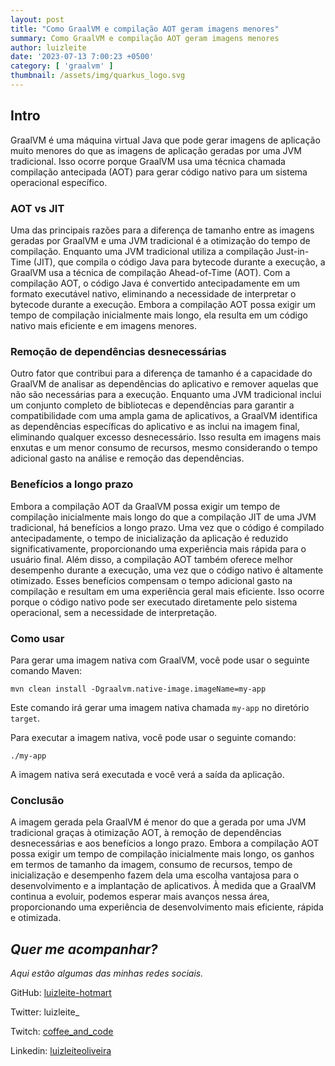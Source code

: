 ```yaml
---
layout: post
title: "Como GraalVM e compilação AOT geram imagens menores"
summary: Como GraalVM e compilação AOT geram imagens menores
author: luizleite
date: '2023-07-13 7:00:23 +0500'
category: [ 'graalvm' ]
thumbnail: /assets/img/quarkus_logo.svg
---
```


## Intro

GraalVM é uma máquina virtual Java que pode gerar imagens de aplicação muito menores do que as
imagens de aplicação geradas por uma JVM tradicional. Isso ocorre porque GraalVM usa uma técnica
chamada compilação antecipada (AOT) para gerar código nativo para um sistema operacional específico.

### AOT vs JIT

Uma das principais razões para a diferença de tamanho entre as imagens geradas por GraalVM e uma JVM
tradicional é a otimização do tempo de compilação. Enquanto uma JVM tradicional utiliza a compilação
Just-in-Time (JIT), que compila o código Java para bytecode durante a execução, a GraalVM usa a
técnica de compilação Ahead-of-Time (AOT). Com a compilação AOT, o código Java é convertido
antecipadamente em um formato executável nativo, eliminando a necessidade de interpretar o bytecode
durante a execução. Embora a compilação AOT possa exigir um tempo de compilação inicialmente mais
longo, ela resulta em um código nativo mais eficiente e em imagens menores.

### Remoção de dependências desnecessárias

Outro fator que contribui para a diferença de tamanho é a capacidade do GraalVM de analisar as
dependências do aplicativo e remover aquelas que não são necessárias para a execução. Enquanto uma
JVM tradicional inclui um conjunto completo de bibliotecas e dependências para garantir a
compatibilidade com uma ampla gama de aplicativos, a GraalVM identifica as dependências específicas
do aplicativo e as inclui na imagem final, eliminando qualquer excesso desnecessário. Isso resulta
em imagens mais enxutas e um menor consumo de recursos, mesmo considerando o tempo adicional gasto
na análise e remoção das dependências.

### Benefícios a longo prazo

Embora a compilação AOT da GraalVM possa exigir um tempo de compilação inicialmente mais longo do
que a compilação JIT de uma JVM tradicional, há benefícios a longo prazo. Uma vez que o código é
compilado antecipadamente, o tempo de inicialização da aplicação é reduzido significativamente,
proporcionando uma experiência mais rápida para o usuário final. Além disso, a compilação AOT também
oferece melhor desempenho durante a execução, uma vez que o código nativo é altamente otimizado.
Esses benefícios compensam o tempo adicional gasto na compilação e resultam em uma experiência geral
mais eficiente. Isso ocorre porque o código nativo pode ser executado diretamente pelo sistema
operacional, sem a necessidade de interpretação.

### Como usar

Para gerar uma imagem nativa com GraalVM, você pode usar o seguinte comando Maven:

`mvn clean install -Dgraalvm.native-image.imageName=my-app`

Este comando irá gerar uma imagem nativa chamada `my-app` no diretório `target`.

Para executar a imagem nativa, você pode usar o seguinte comando:

`./my-app`

A imagem nativa será executada e você verá a saída da aplicação.

### Conclusão

A imagem gerada pela GraalVM é menor do que a gerada por uma JVM tradicional graças à otimização
AOT, à remoção de dependências desnecessárias e aos benefícios a longo prazo. Embora a compilação
AOT possa exigir um tempo de compilação inicialmente mais longo, os ganhos em termos de tamanho da
imagem, consumo de recursos, tempo de inicialização e desempenho fazem dela uma escolha vantajosa
para o desenvolvimento e a implantação de aplicativos. À medida que a GraalVM continua a evoluir,
podemos esperar mais avanços nessa área, proporcionando uma experiência de desenvolvimento mais
eficiente, rápida e otimizada.

## _Quer me acompanhar?_

_Aqui estão algumas das minhas redes sociais._

GitHub: [luizleite-hotmart](https://github.com/luizleite-hotmart)

Twitter: luizleite_

Twitch: [coffee_and_code](https://www.twitch.tv/coffee_and_code)

Linkedin: [luizleiteoliveira](https://www.linkedin.com/in/luizleiteoliveira/)
 
